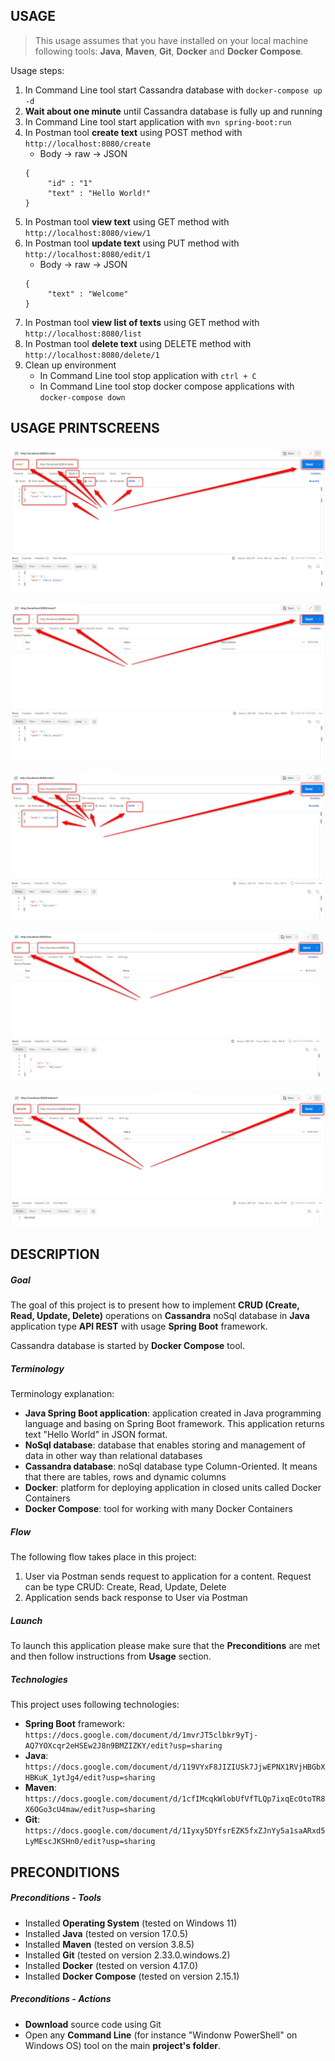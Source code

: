 USAGE
-----

> This usage assumes that you have installed on your local machine following tools: **Java**, **Maven**, **Git**, **Docker** and **Docker Compose**.

Usage steps:
1. In Command Line tool start Cassandra database with `docker-compose up -d`
1. **Wait about one minute** until Cassandra database is fully up and running
1. In Command Line tool start application with `mvn spring-boot:run`
1. In Postman tool **create text** using POST method with `http://localhost:8080/create`
     * Body -> raw -> JSON
     ```
     {
          "id" : "1"
          "text" : "Hello World!"
     }
     ```
1. In Postman tool **view text** using GET method with `http://localhost:8080/view/1`
1. In Postman tool **update text** using PUT method with `http://localhost:8080/edit/1`
     * Body -> raw -> JSON
     ```
     {
          "text" : "Welcome"
     }
     ```
1. In Postman tool **view list of texts** using GET method with `http://localhost:8080/list`
1. In Postman tool **delete text** using DELETE method with `http://localhost:8080/delete/1`
1. Clean up environment 
     * In Command Line tool stop application with `ctrl + C`
     * In Command Line tool stop docker compose applications with `docker-compose down`


USAGE PRINTSCREENS
------------------

![My Image](images/image-01.png)

![My Image](images/image-02.png)

![My Image](images/image-03.png)

![My Image](images/image-04.png)

![My Image](images/image-05.png)


DESCRIPTION
-----------

##### Goal
The goal of this project is to present how to implement **CRUD (Create, Read, Update, Delete)** operations on **Cassandra** noSql database in **Java** application type **API REST** with usage **Spring Boot** framework.

Cassandra database is started by **Docker Compose** tool.

##### Terminology
Terminology explanation:
* **Java Spring Boot application**: application created in Java programming language and basing on Spring Boot framework. This application returns text "Hello World" in JSON format.
* **NoSql database**: database that enables storing and management of data in other way than relational databases
* **Cassandra database**: noSql database type Column-Oriented. It means that there are tables, rows and dynamic columns
* **Docker**: platform for deploying application in closed units called Docker Containers
* **Docker Compose**: tool for working with many Docker Containers

##### Flow
The following flow takes place in this project:
1. User via Postman sends request to application for a content. Request can be type CRUD: Create, Read, Update, Delete
1. Application sends back response to User via Postman

##### Launch
To launch this application please make sure that the **Preconditions** are met and then follow instructions from **Usage** section.

##### Technologies
This project uses following technologies:
* **Spring Boot** framework: `https://docs.google.com/document/d/1mvrJT5clbkr9yTj-AQ7YOXcqr2eHSEw2J8n9BMZIZKY/edit?usp=sharing`
* **Java**: `https://docs.google.com/document/d/119VYxF8JIZIUSk7JjwEPNX1RVjHBGbXHBKuK_1ytJg4/edit?usp=sharing`
* **Maven**: `https://docs.google.com/document/d/1cfIMcqkWlobUfVfTLQp7ixqEcOtoTR8X6OGo3cU4maw/edit?usp=sharing`
* **Git**: `https://docs.google.com/document/d/1Iyxy5DYfsrEZK5fxZJnYy5a1saARxd5LyMEscJKSHn0/edit?usp=sharing`


PRECONDITIONS
-------------

##### Preconditions - Tools
* Installed **Operating System** (tested on Windows 11)
* Installed **Java** (tested on version 17.0.5)
* Installed **Maven** (tested on version 3.8.5)
* Installed **Git** (tested on version 2.33.0.windows.2)
* Installed **Docker** (tested on version 4.17.0)
* Installed **Docker Compose** (tested on version 2.15.1)


##### Preconditions - Actions
* **Download** source code using Git 
* Open any **Command Line** (for instance "Windonw PowerShell" on Windows OS) tool on the main **project's folder**.